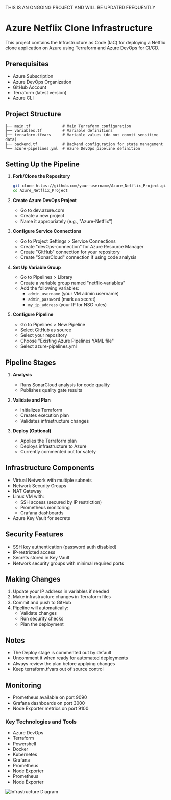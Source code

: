 THIS IS AN ONGOING PROJECT AND WILL BE UPDATED FREQUENTLY

# Azure Netflix Clone Infrastructure

This project contains the Infrastructure as Code (IaC) for deploying a Netflix clone application on Azure using Terraform and Azure DevOps for CI/CD.

## Prerequisites

- Azure Subscription
- Azure DevOps Organization
- GitHub Account
- Terraform (latest version)
- Azure CLI

## Project Structure

```
├── main.tf              # Main Terraform configuration
├── variables.tf         # Variable definitions
├── terraform.tfvars     # Variable values (do not commit sensitive data)
├── backend.tf           # Backend configuration for state management
└── azure-pipelines.yml  # Azure DevOps pipeline definition
```

## Setting Up the Pipeline

1. **Fork/Clone the Repository**
   ```bash
   git clone https://github.com/your-username/Azure_Netflix_Project.git
   cd Azure_Netflix_Project
   ```

2. **Create Azure DevOps Project**
   - Go to dev.azure.com
   - Create a new project
   - Name it appropriately (e.g., "Azure-Netflix")

3. **Configure Service Connections**
   - Go to Project Settings > Service Connections
   - Create "devOps-connection" for Azure Resource Manager
   - Create "GitHub" connection for your repository
   - Create "SonarCloud" connection if using code analysis

4. **Set Up Variable Group**
   - Go to Pipelines > Library
   - Create a variable group named "netflix-variables"
   - Add the following variables:
     - `admin_username` (your VM admin username)
     - `admin_password` (mark as secret)
     - `my_ip_address` (your IP for NSG rules)

5. **Configure Pipeline**
   - Go to Pipelines > New Pipeline
   - Select GitHub as source
   - Select your repository
   - Choose "Existing Azure Pipelines YAML file"
   - Select azure-pipelines.yml

## Pipeline Stages

1. **Analysis**
   - Runs SonarCloud analysis for code quality
   - Publishes quality gate results

2. **Validate and Plan**
   - Initializes Terraform
   - Creates execution plan
   - Validates infrastructure changes

3. **Deploy (Optional)**
   - Applies the Terraform plan
   - Deploys infrastructure to Azure
   - Currently commented out for safety

## Infrastructure Components

- Virtual Network with multiple subnets
- Network Security Groups
- NAT Gateway
- Linux VM with:
  - SSH access (secured by IP restriction)
  - Prometheus monitoring
  - Grafana dashboards
- Azure Key Vault for secrets

## Security Features

- SSH key authentication (password auth disabled)
- IP-restricted access
- Secrets stored in Key Vault
- Network security groups with minimal required ports

## Making Changes

1. Update your IP address in variables if needed
2. Make infrastructure changes in Terraform files
3. Commit and push to GitHub
4. Pipeline will automatically:
   - Validate changes
   - Run security checks
   - Plan the deployment

## Notes

- The Deploy stage is commented out by default
- Uncomment it when ready for automated deployments
- Always review the plan before applying changes
- Keep terraform.tfvars out of source control

## Monitoring

- Prometheus available on port 9090
- Grafana dashboards on port 3000
- Node Exporter metrics on port 9100

### Key Technologies and Tools

- Azure DevOps
- Terraform
- Powershell
- Docker
- Kubernetes
- Grafana
- Prometheus
- Node Exporter
- Prometheus
- Node Exporter

![Infrastructure Diagram](diagram.png)
